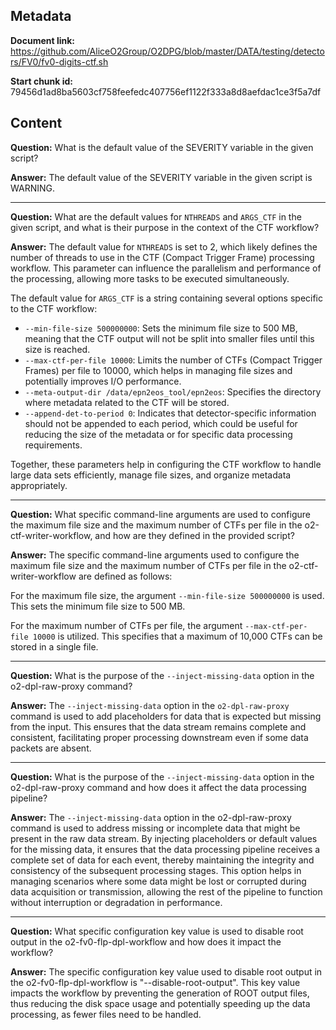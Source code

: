 ## Metadata

**Document link:** https://github.com/AliceO2Group/O2DPG/blob/master/DATA/testing/detectors/FV0/fv0-digits-ctf.sh

**Start chunk id:** 79456d1ad8ba5603cf758feefedc407756ef1122f333a8d8aefdac1ce3f5a7df

## Content

**Question:** What is the default value of the SEVERITY variable in the given script?

**Answer:** The default value of the SEVERITY variable in the given script is WARNING.

---

**Question:** What are the default values for `NTHREADS` and `ARGS_CTF` in the given script, and what is their purpose in the context of the CTF workflow?

**Answer:** The default value for `NTHREADS` is set to 2, which likely defines the number of threads to use in the CTF (Compact Trigger Frame) processing workflow. This parameter can influence the parallelism and performance of the processing, allowing more tasks to be executed simultaneously.

The default value for `ARGS_CTF` is a string containing several options specific to the CTF workflow:
- `--min-file-size 500000000`: Sets the minimum file size to 500 MB, meaning that the CTF output will not be split into smaller files until this size is reached.
- `--max-ctf-per-file 10000`: Limits the number of CTFs (Compact Trigger Frames) per file to 10000, which helps in managing file sizes and potentially improves I/O performance.
- `--meta-output-dir /data/epn2eos_tool/epn2eos`: Specifies the directory where metadata related to the CTF will be stored.
- `--append-det-to-period 0`: Indicates that detector-specific information should not be appended to each period, which could be useful for reducing the size of the metadata or for specific data processing requirements.

Together, these parameters help in configuring the CTF workflow to handle large data sets efficiently, manage file sizes, and organize metadata appropriately.

---

**Question:** What specific command-line arguments are used to configure the maximum file size and the maximum number of CTFs per file in the o2-ctf-writer-workflow, and how are they defined in the provided script?

**Answer:** The specific command-line arguments used to configure the maximum file size and the maximum number of CTFs per file in the o2-ctf-writer-workflow are defined as follows:

For the maximum file size, the argument `--min-file-size 500000000` is used. This sets the minimum file size to 500 MB.

For the maximum number of CTFs per file, the argument `--max-ctf-per-file 10000` is utilized. This specifies that a maximum of 10,000 CTFs can be stored in a single file.

---

**Question:** What is the purpose of the `--inject-missing-data` option in the o2-dpl-raw-proxy command?

**Answer:** The `--inject-missing-data` option in the `o2-dpl-raw-proxy` command is used to add placeholders for data that is expected but missing from the input. This ensures that the data stream remains complete and consistent, facilitating proper processing downstream even if some data packets are absent.

---

**Question:** What is the purpose of the `--inject-missing-data` option in the o2-dpl-raw-proxy command and how does it affect the data processing pipeline?

**Answer:** The `--inject-missing-data` option in the o2-dpl-raw-proxy command is used to address missing or incomplete data that might be present in the raw data stream. By injecting placeholders or default values for the missing data, it ensures that the data processing pipeline receives a complete set of data for each event, thereby maintaining the integrity and consistency of the subsequent processing stages. This option helps in managing scenarios where some data might be lost or corrupted during data acquisition or transmission, allowing the rest of the pipeline to function without interruption or degradation in performance.

---

**Question:** What specific configuration key value is used to disable root output in the o2-fv0-flp-dpl-workflow and how does it impact the workflow?

**Answer:** The specific configuration key value used to disable root output in the o2-fv0-flp-dpl-workflow is "--disable-root-output". This key value impacts the workflow by preventing the generation of ROOT output files, thus reducing the disk space usage and potentially speeding up the data processing, as fewer files need to be handled.